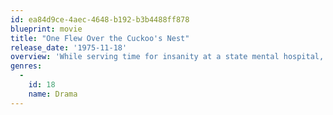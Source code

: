 ```yaml
---
id: ea84d9ce-4aec-4648-b192-b3b4488ff878
blueprint: movie
title: "One Flew Over the Cuckoo's Nest"
release_date: '1975-11-18'
overview: 'While serving time for insanity at a state mental hospital, implacable rabble-rouser, Randle Patrick McMurphy inspires his fellow patients to rebel against the authoritarian rule of head nurse, Mildred Ratched.'
genres:
  -
    id: 18
    name: Drama
---
```

